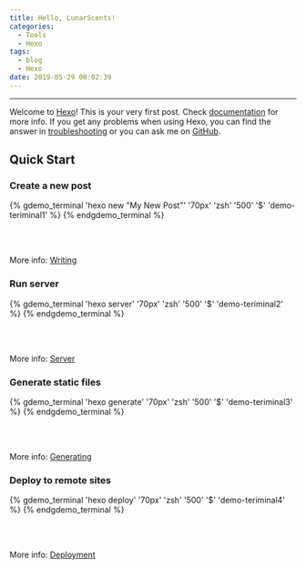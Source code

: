 ```yaml
---
title: Hello, LunarScents!
categories:
  - Tools
  - Hexo
tags:
  - blog
  - Hexo
date: 2019-05-29 00:02:39
---
```


---

Welcome to [Hexo](https://hexo.io/)! This is your very first post. Check [documentation](https://hexo.io/docs/) for more info. If you get any problems when using Hexo, you can find the answer in [troubleshooting](https://hexo.io/docs/troubleshooting.html) or you can ask me on [GitHub](https://github.com/hexojs/hexo/issues).

## Quick Start

### Create a new post

{% gdemo_terminal 'hexo new "My New Post"' '70px' 'zsh' '500' '$' 'demo-teriminal1' %}
{% endgdemo_terminal %}

<br/>
<br/>

More info: [Writing](https://hexo.io/docs/writing.html)

### Run server

{% gdemo_terminal 'hexo server' '70px' 'zsh' '500' '$' 'demo-teriminal2' %}
{% endgdemo_terminal %}

<br/>
<br/>

More info: [Server](https://hexo.io/docs/server.html)

### Generate static files

{% gdemo_terminal 'hexo generate' '70px' 'zsh' '500' '$' 'demo-teriminal3' %}
{% endgdemo_terminal %}

<br/>
<br/>

More info: [Generating](https://hexo.io/docs/generating.html)

### Deploy to remote sites

{% gdemo_terminal 'hexo deploy' '70px' 'zsh' '500' '$' 'demo-teriminal4' %}
{% endgdemo_terminal %}

<br/>
<br/>

More info: [Deployment](https://hexo.io/docs/deployment.html)
